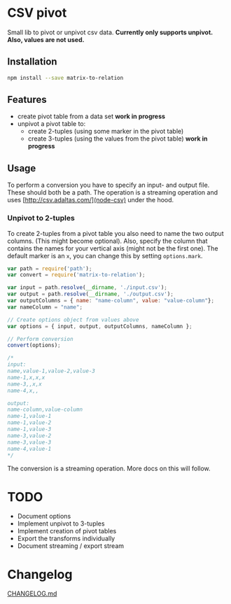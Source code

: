 # CSV pivot
Small lib to pivot or unpivot csv data. **Currently only supports unpivot. Also, values are not used.**

## Installation
```bash
npm install --save matrix-to-relation
```

## Features

- create pivot table from a data set **work in progress**
- unpivot a pivot table to:
  - create 2-tuples (using some marker in the pivot table)
  - create 3-tuples (using the values from the pivot table) **work in progress**  


## Usage
To perform a conversion you have to specify an input- and output file. These should both be a path. 
The operation is a streaming operation and uses [http://csv.adaltas.com/](node-csv) under the hood.

### Unpivot to 2-tuples

To create 2-tuples from a pivot table you also need to name the two output columns. (This might become optional).
Also, specify the column that contains the names for your vertical axis (might not be the first one).
The default marker is an ```x```, you can change this by setting ```options.mark```.

```JavaScript
var path = require('path');
var convert = require('matrix-to-relation');

var input = path.resolve(__dirname, './input.csv');
var output = path.resolve(__dirname, './output.csv');
var outputColumns = { name: "name-column", value: "value-column"};
var nameColumn = "name";

// Create options object from values above
var options = { input, output, outputColumns, nameColumn };

// Perform conversion
convert(options);

/*
input: 
name,value-1,value-2,value-3
name-1,x,x,x
name-3,,x,x
name-4,x,,

output:
name-column,value-column
name-1,value-1
name-1,value-2
name-1,value-3
name-3,value-2
name-3,value-3
name-4,value-1
*/

```

The conversion is a streaming operation. More docs on this will follow.

# TODO

- Document options
- Implement unpivot to 3-tuples
- Implement creation of pivot tables
- Export the transforms individually 
- Document streaming / export stream

# Changelog
[CHANGELOG.md](CHANGELOG.md)
